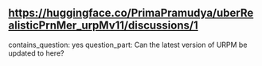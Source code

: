 ## https://huggingface.co/PrimaPramudya/uberRealisticPrnMer_urpMv11/discussions/1

contains_question: yes
question_part: Can the latest version of URPM be updated to here?